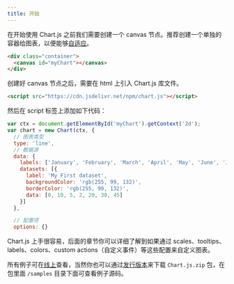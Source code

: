 ```yaml
---
title: 开始
---
```


在开始使用 Chart.js 之前我们需要创建一个 canvas 节点。推荐创建一个单独的容器给图表，以便能够[自适应](../general/responsive.md)。

```html
<div class="container">
  <canvas id="myChart"></canvas>
</div>
```

创建好 canvas 节点之后，需要在 html 上引入 Chart.js 库文件。

```html
<script src="https://cdn.jsdelivr.net/npm/chart.js"></script>
```

然后在 script 标签上添加如下代码：

```js
var ctx = document.getElementById('myChart').getContext('2d');
var chart = new Chart(ctx, {
  // 图表类型
  type: 'line',
  // 数据源
  data: {
    labels: ['January', 'February', 'March', 'April', 'May', 'June', 'July'],
    datasets: [{
      label: 'My First dataset',
      backgroundColor: 'rgb(255, 99, 132)',
      borderColor: 'rgb(255, 99, 132)',
      data: [0, 10, 5, 2, 20, 30, 45]
    }]
  },

  // 配置项
  options: {}
```

Chart.js 上手很容易，后面的章节你可以详细了解到如果通过 scales、tooltips、labels、colors、custom actions（自定义事件）等这些配置来自定义图表。

所有例子可在[线上](https://www.chartjs.org/samples/latest/)查看，当然你也可以通过[发行版本](https://github.com/chartjs/Chart.js/releases)来下载 `Chart.js.zip` 包，在包里面 `/samples` 目录下面可查看例子源码。
